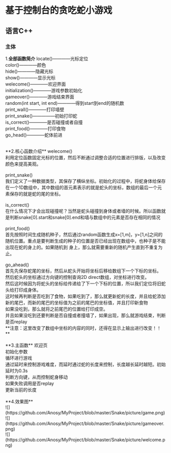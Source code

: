 # 基于控制台的贪吃蛇小游戏
## 语言C++

### 主体
1.**全部函数简介**
locate()————光标定位<br>
color()————颜色<br>
hide()————隐藏光标<br>
show()————显示光标<br>
welecome()————欢迎界面<br>
initialization()————游戏参数初始化<br>
gameover()————游戏结束界面<br>
random(int start, int end)————得到start到end的随机数<br>
print_wall()————打印墙壁<br>
print_snake()—————初始打印蛇<br>
is_correct()————是否碰撞或者自撞<br>
print_food()————打印食物<br>
go_head()————蛇体前进<br>

<br>
**2.核心函数介绍**
welecome()<br>
利用定位函数固定光标的位置，然后不断通过调整合适的位置进行排版，以及改变颜色来提高美观。<br>

<br>
print_snake()<br>
我们定义了一种数据类型，其保存了横纵坐标。初始化的过程中，将蛇身体给保存在一个1D数组中，其中数组的首元素表示的就是蛇头的坐标，数组的最后一个元素保存的就是蛇的尾的坐标。<br>

<br>
is_correct()<br>
在什么情况下才会出现碰撞呢？当然是蛇头碰撞到身体或者墙的时候。所以函数就是判断snake[0].start和snake[0].end和墙与数组中的元素是否存在相同的情况<br>

<br>
print_food()<br>
首先按照时间生成随机种子，然后通过random函数生成x=[1,m]，y=[1,n]之间的随机位置。重点是要判断生成的种子的位置是否已经出现在数组中，也种子是不能出现在蛇的身上的。如果随机到
身上，那么就需要重新的随机产生直到不重复为止。<br>

<br>
go_ahead()<br>
首先先保存蛇尾的坐标，然后从蛇头开始将坐标后移给数组下一个下标的坐标。<br>
然后蛇头的坐标通过方向键的控制查询2D direct数组，对坐标进行改变。<br>
然后这时候因为将蛇头的坐标给传递给了下一个下标的位置，所以我们定位将旧蛇头给打印成身体。<br>
这时候再判断是否吃到了食物，如果吃到了，那么就更新蛇的长度，并且给蛇添加新的尾巴，而新的尾巴的坐标值为之前的尾巴的坐标值，并且打印新食物 <br>
如果没吃到，那么就将之前尾巴的位置给打印成空。<br>
并且如果没吃到还要判断是否自撞或者撞墙了，如果出现，那么就游戏结束，判断是否replay <br>
**注意：这里改变了数组中坐标的内容的同时，还得在显示上输出进行改变！！**<br>

<br>
**3.主函数**
欢迎页<br>
初始化参数<br>
循环进行游戏<br>
通过延时来控制游戏难度，而延时通过蛇的长度来控制，长度越长延时越短。初始延时为0.3s<br>
判断方向键，从而控制蛇身移动<br>
如果失败调用是否replay<br>
更新当前的长度<br>

<br>
**4.效果图**<br>
![](https://github.com/Anosy/MyProject/blob/master/Snake/picture/game.png)<br>
![](https://github.com/Anosy/MyProject/blob/master/Snake/picture/gameover.png)<br>
![](https://github.com/Anosy/MyProject/blob/master/Snake/picture/welcome.png)<br>



